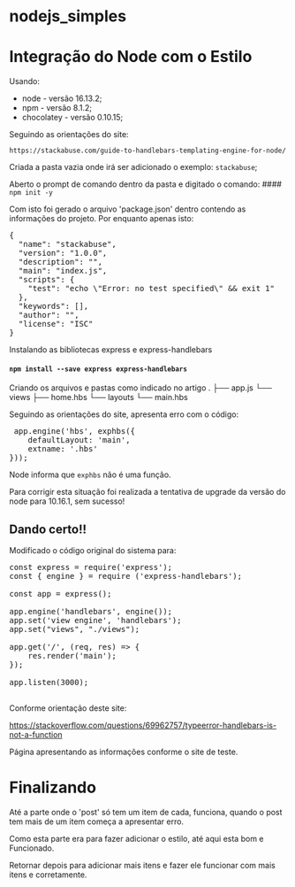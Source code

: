 # nodejs_simples

# Integração do Node com o Estilo

Usando:
 * node - versão 16.13.2;
 * npm - versão 8.1.2;
 * chocolatey - versão 0.10.15;

Seguindo as orientações do site:

	https://stackabuse.com/guide-to-handlebars-templating-engine-for-node/

Criada a pasta vazia onde irá ser adicionado o exemplo: `stackabuse`;

Aberto o prompt de comando dentro da pasta e digitado o comando:
	#### `npm init -y` 

Com isto foi gerado o arquivo 'package.json' dentro contendo as informações do projeto.
Por enquanto apenas isto:
<pre>
{
  "name": "stackabuse",
  "version": "1.0.0",
  "description": "",
  "main": "index.js",
  "scripts": {
    "test": "echo \"Error: no test specified\" && exit 1"
  },
  "keywords": [],
  "author": "",
  "license": "ISC"
}
</pre>

Instalando as bibliotecas express e express-handlebars

#### `npm install --save express express-handlebars`

Criando os arquivos e pastas como indicado no artigo
.
├── app.js
└── views
    ├── home.hbs
    └── layouts
        └── main.hbs
       
       
 Seguindo as orientações do site,  apresenta erro  com o código:  
 <pre>
 app.engine('hbs', exphbs({
    defaultLayout: 'main',
    extname: '.hbs'
}));
</pre>

Node informa que `exphbs` não é uma função.

Para corrigir esta situação foi realizada a tentativa de upgrade da versão do node para 10.16.1, sem sucesso!

## Dando certo!!

Modificado o código original do sistema para:
<pre>
const express = require('express');
const { engine } = require ('express-handlebars');

const app = express();

app.engine('handlebars', engine());
app.set('view engine', 'handlebars');
app.set("views", "./views");

app.get('/', (req, res) => {
    res.render('main');
});

app.listen(3000);

</pre>

Conforme orientação deste site: 

  https://stackoverflow.com/questions/69962757/typeerror-handlebars-is-not-a-function
  
Página apresentando as informações conforme o site de teste.

# Finalizando

Até a parte onde o 'post' só tem um item de cada,  funciona, quando o post tem mais de um item  começa a apresentar erro.

Como esta parte era para fazer adicionar o estilo, até aqui esta bom e Funcionado.

Retornar depois para adicionar mais itens e fazer ele funcionar com mais itens e corretamente.



